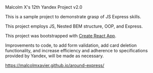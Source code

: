 Malcolm X's 12th Yandex Project v2.0

This is a sample project to demonstrate grasp of JS Express skills.

This project employs JS, Nested BEM structure, OOP, and Express.

This project was bootstrapped with [Create React App](https://github.com/facebook/create-react-app).

Improvements to code, to add form validation, add card deletion functionality, and increase efficiency and adherence to specifications provided by Yandex, will be made as necessary.

https://malcolmxavier.github.io/around-express/
